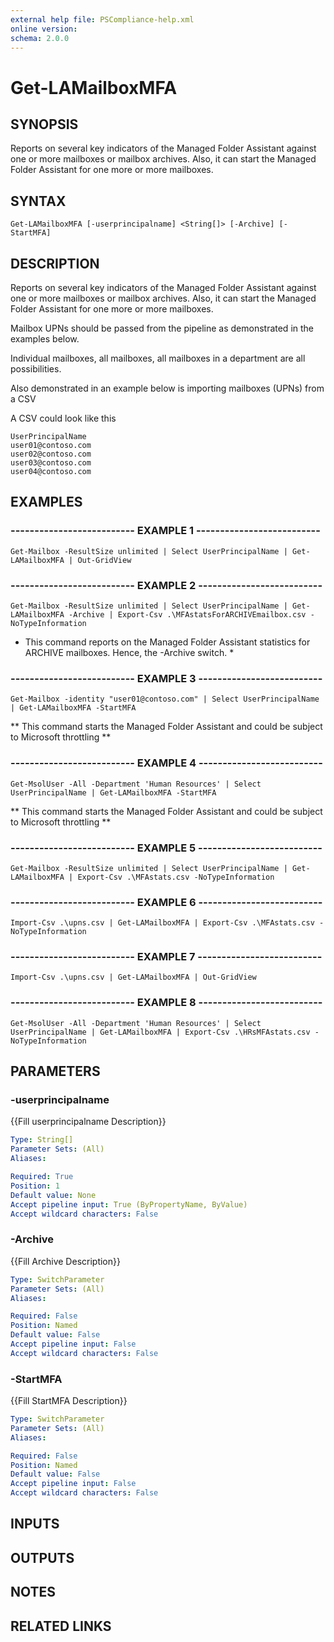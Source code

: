 ```yaml
---
external help file: PSCompliance-help.xml
online version: 
schema: 2.0.0
---
```


# Get-LAMailboxMFA

## SYNOPSIS
Reports on several key indicators of the Managed Folder Assistant against one or more mailboxes or mailbox archives.
Also, it can start the Managed Folder Assistant for one more or more mailboxes.

## SYNTAX

```
Get-LAMailboxMFA [-userprincipalname] <String[]> [-Archive] [-StartMFA]
```

## DESCRIPTION
Reports on several key indicators of the Managed Folder Assistant against one or more mailboxes or mailbox archives.
Also, it can start the Managed Folder Assistant for one more or more mailboxes.

Mailbox UPNs should be passed from the pipeline as demonstrated in the examples below.

Individual mailboxes, all mailboxes, all mailboxes in a department are all possibilities.

Also demonstrated in an example below is importing mailboxes (UPNs) from a CSV

A CSV could look like this
```
UserPrincipalName
user01@contoso.com
user02@contoso.com
user03@contoso.com
user04@contoso.com
```
## EXAMPLES

### -------------------------- EXAMPLE 1 --------------------------
```
Get-Mailbox -ResultSize unlimited | Select UserPrincipalName | Get-LAMailboxMFA | Out-GridView
```

### -------------------------- EXAMPLE 2 --------------------------
```
Get-Mailbox -ResultSize unlimited | Select UserPrincipalName | Get-LAMailboxMFA -Archive | Export-Csv .\MFAstatsForARCHIVEmailbox.csv -NoTypeInformation
```

* This command reports on the Managed Folder Assistant statistics for ARCHIVE mailboxes. Hence, the -Archive switch. *

### -------------------------- EXAMPLE 3 --------------------------
```
Get-Mailbox -identity "user01@contoso.com" | Select UserPrincipalName | Get-LAMailboxMFA -StartMFA
```

** This command starts the Managed Folder Assistant and could be subject to Microsoft throttling **

### -------------------------- EXAMPLE 4 --------------------------
```
Get-MsolUser -All -Department 'Human Resources' | Select UserPrincipalName | Get-LAMailboxMFA -StartMFA
```

** This command starts the Managed Folder Assistant and could be subject to Microsoft throttling **

### -------------------------- EXAMPLE 5 --------------------------
```
Get-Mailbox -ResultSize unlimited | Select UserPrincipalName | Get-LAMailboxMFA | Export-Csv .\MFAstats.csv -NoTypeInformation
```

### -------------------------- EXAMPLE 6 --------------------------
```
Import-Csv .\upns.csv | Get-LAMailboxMFA | Export-Csv .\MFAstats.csv -NoTypeInformation
```

### -------------------------- EXAMPLE 7 --------------------------
```
Import-Csv .\upns.csv | Get-LAMailboxMFA | Out-GridView
```

### -------------------------- EXAMPLE 8 --------------------------
```
Get-MsolUser -All -Department 'Human Resources' | Select UserPrincipalName | Get-LAMailboxMFA | Export-Csv .\HRsMFAstats.csv -NoTypeInformation
```

## PARAMETERS

### -userprincipalname
{{Fill userprincipalname Description}}

```yaml
Type: String[]
Parameter Sets: (All)
Aliases: 

Required: True
Position: 1
Default value: None
Accept pipeline input: True (ByPropertyName, ByValue)
Accept wildcard characters: False
```

### -Archive
{{Fill Archive Description}}

```yaml
Type: SwitchParameter
Parameter Sets: (All)
Aliases: 

Required: False
Position: Named
Default value: False
Accept pipeline input: False
Accept wildcard characters: False
```

### -StartMFA
{{Fill StartMFA Description}}

```yaml
Type: SwitchParameter
Parameter Sets: (All)
Aliases: 

Required: False
Position: Named
Default value: False
Accept pipeline input: False
Accept wildcard characters: False
```

## INPUTS

## OUTPUTS

## NOTES

## RELATED LINKS

